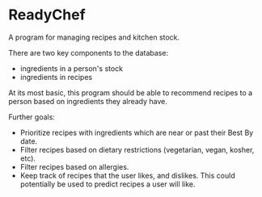 # ReadyChef
A program for managing recipes and kitchen stock.

There are two key components to the database:
* ingredients in a person's stock
* ingredients in recipes

At its most basic, this program should be able to recommend recipes to a person based on ingredients they already have.

Further goals:
* Prioritize recipes with ingredients which are near or past their Best By date.
* Filter recipes based on dietary restrictions (vegetarian, vegan, kosher, etc).
* Filter recipes based on allergies.
* Keep track of recipes that the user likes, and dislikes. This could potentially be used to predict recipes a user will like.

